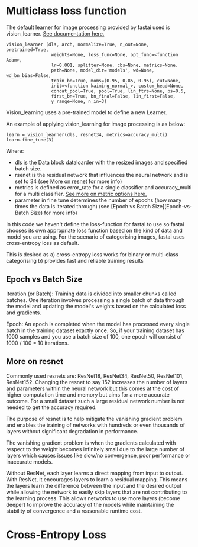 # Multiclass loss function

The default learner for image processing provided by fastai used is vision_learner. [See documentation here.](https://docs.fast.ai/vision.learner.html)
```
vision_learner (dls, arch, normalize=True, n_out=None, pretrained=True,
                 weights=None, loss_func=None, opt_func=<function Adam>,
                 lr=0.001, splitter=None, cbs=None, metrics=None,
                 path=None, model_dir='models', wd=None, wd_bn_bias=False,
                 train_bn=True, moms=(0.95, 0.85, 0.95), cut=None,
                 init=<function kaiming_normal_>, custom_head=None,
                 concat_pool=True, pool=True, lin_ftrs=None, ps=0.5,
                 first_bn=True, bn_final=False, lin_first=False,
                 y_range=None, n_in=3)
```
Vision_learning uses a pre-trained model to define a new Learner.

An example of applying vision_learning for image processing is as below:

```
learn = vision_learner(dls, resnet34, metrics=accuracy_multi)
learn.fine_tune(3)
```
Where:
- dls is the Data block dataloarder with the resized images and specified batch size.
- rsenet is the residual network that influences the neural network and is set to 34 (see [More on resnet](More-on-resnet) for more info) 
- metrics is defined as error_rate for a single classifier and accuracy_multi for a multi classifier. [See more on metric options here.](https://docs.fast.ai/metrics.html#multi-label-classification)
- parameter in fine tune determines the number of epochs (how many times the data is iterated through) (see [Epoch vs Batch Size](Epoch-vs-Batch Size) for more info) 

In this code we haven't define the loss-function for fastai to use so fastai chooses its own appropriate loss function
based on the kind of data and model you are using. For the scenario of categorising images, fastai uses cross-entropy loss as default.

This is desired as 
a) cross-entropy loss works for binary or multi-class categorising
b) provides fast and reliable training results

## Epoch vs Batch Size
Iteration (or Batch): Training data is divided into smaller chunks called batches. One iteration involves processing a single batch of data through the model and updating the model's weights based on the calculated loss and gradients.

Epoch: An epoch is completed when the model has processed every single batch in the training dataset exactly once. So, if your training dataset has 1000 samples and you use a batch size of 100, one epoch will consist of 1000 / 100 = 10 iterations.

## More on resnet
Commonly used resnets are: ResNet18, ResNet34, ResNet50, ResNet101, ResNet152.
Changing the resnet to say 152 increases the number of layers and parameters within the neural network but this comes at the cost of higher computation time and memory but aims for a more accurate outcome. For a small dataset such a large residual network number is not needed to get the accuracy required.

The purpose of resnet is to help mitigate the vanishing gradient problem and enables the training of networks with hundreds or even thousands of layers without significant degradation in performance. 

The vanishing gradient problem is when the gradients calculated with respect to the weight becomes infinitely small due to the large number of layers which causes issues like slow/no convergence, poor performance or inaccurate models.

Without ResNet, each layer learns a direct mapping from input to output. With ResNet, it encourages layers to learn a residual mapping. This means the layers learn the difference between the input and the desired output while allowing the network to easily skip layers that are not contributing to the learning process. This allows networks to use more layers (become deeper) to improve the accuracy of the models while maintaining the stability of convergence and a reasonable runtime cost.

# Cross-Entropy Loss



